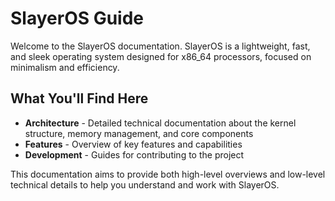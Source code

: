 # SlayerOS Guide

Welcome to the SlayerOS documentation. SlayerOS is a lightweight, fast, and sleek operating system designed for x86_64 processors, focused on minimalism and efficiency.

## What You'll Find Here

* **Architecture** - Detailed technical documentation about the kernel structure, memory management, and core components
* **Features** - Overview of key features and capabilities
* **Development** - Guides for contributing to the project

This documentation aims to provide both high-level overviews and low-level technical details to help you understand and work with SlayerOS.
